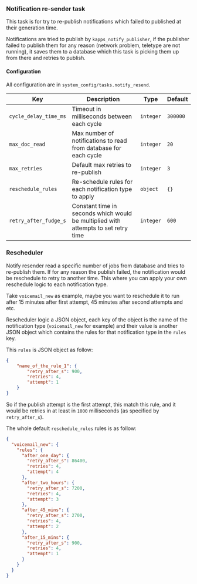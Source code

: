 ### Notification re-sender task

This task is for try to re-publish notifications which failed to published at their generation time.

Notifications are tried to publish by `kapps_notify_publisher`, if the publisher failed to publish them for any reason (network problem, teletype are not running), it saves them to a database which this task is picking them up from there and retries to publish.

#### Configuration

All configuration are in `system_config/tasks.notify_resend`.

Key | Description | Type | Default
--- | ----------- | ---- | -------
`cycle_delay_time_ms` | Timeout in milliseconds between each cycle | `integer` | `300000`
`max_doc_read` | Max number of notifications to read from database for each cycle | `integer` | `20`
`max_retries` | Default max retries to re-publish | `integer` | `3`
`reschedule_rules` | Re-schedule rules for each notification type to apply | `object` | `{}`
`retry_after_fudge_s` | Constant time in seconds which would be multiplied with attempts to set retry time | `integer` | `600`

### Rescheduler

Notify resender read a specific number of jobs from database and tries to re-publish them. If for any reason the publish failed, the notification would be reschedule to retry to another time. This where you can apply your own reschedule logic to each notification type.

Take `voicemail_new` as example, maybe you want to reschedule it to run after 15 minutes after first attempt, 45 minutes after second attempts and etc.

Rescheduler logic a JSON object, each key of the object is the name of the notification type (`voicemail_new` for example) and their value is another JSON object which contains the rules for that notification type in the `rules` key.

This `rules` is JSON object as follow:

```json
{
	"name_of_the_rule_1": {
		"retry_after_s": 900,
		"retries": 4,
		"attempt": 1
	}
}
```

So if the publish attempt is the first attempt, this match this rule, and it would be retries in at least in `1000` milliseconds (as specified by `retry_after_s`).

The whole default `reschedule_rules` rules is as follow:

```json
{
  "voicemail_new": {
    "rules": {
      "after_one_day": {
        "retry_after_s": 86400,
        "retries": 4,
        "attempt": 4
      },
      "after_two_hours": {
        "retry_after_s": 7200,
        "retries": 4,
        "attempt": 3
      },
      "after_45_mins": {
        "retry_after_s": 2700,
        "retries": 4,
        "attempt": 2
      },
      "after_15_mins": {
        "retry_after_s": 900,
        "retries": 4,
        "attempt": 1
      }
    }
  }
}
```
